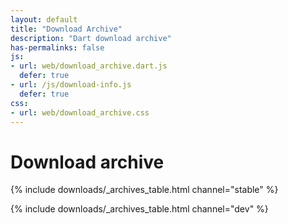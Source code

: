 ```yaml
---
layout: default
title: "Download Archive"
description: "Dart download archive"
has-permalinks: false
js:
- url: web/download_archive.dart.js
  defer: true
- url: /js/download-info.js
  defer: true
css:
- url: web/download_archive.css
---
```


# Download archive

{% include downloads/_archives_table.html channel="stable" %}

{% include downloads/_archives_table.html channel="dev" %}